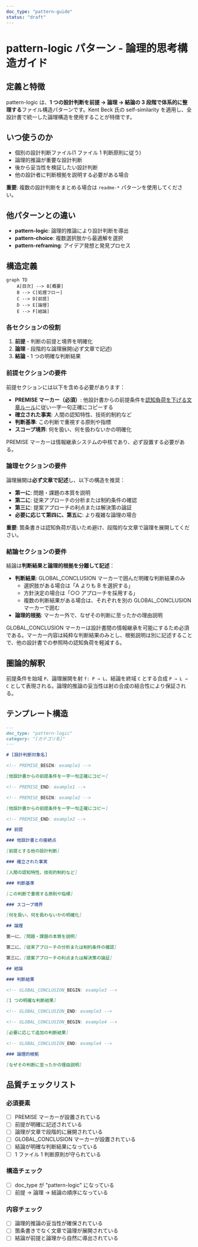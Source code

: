 ```yaml
---
doc_type: "pattern-guide"
status: "draft"
---
```


# pattern-logic パターン - 論理的思考構造ガイド

## 定義と特徴

pattern-logic は、**1 つの設計判断を前提 → 論理 → 結論の 3 段階で体系的に整理する**ファイル構造パターンです。Kent Beck 氏の self-similarity を適用し、全設計書で統一した論理構造を使用することが特徴です。

## いつ使うのか

- 個別の設計判断ファイル(1 ファイル 1 判断原則に従う)
- 論理的推論が重要な設計判断
- 後から妥当性を検証したい設計判断
- 他の設計者に判断根拠を説明する必要がある場合

**重要**: 複数の設計判断をまとめる場合は `readme-*` パターンを使用してください。

## 他パターンとの違い

- **pattern-logic**: 論理的推論により設計判断を導出
- **pattern-choice**: 複数選択肢から最適解を選択
- **pattern-reframing**: アイデア発想と発見プロセス

## 構造定義

```mermaid
graph TD
    A[目次] --> B[概要]
    B --> C[処理フロー]
    C --> D[前提]
    D --> E[論理]
    E --> F[結論]
```

### 各セクションの役割

1. **前提** - 判断の前提と境界を明確化
2. **論理** - 段階的な論理展開(必ず文章で記述)
3. **結論** - 1 つの明確な判断結果

### 前提セクションの要件

前提セクションには以下を含める必要があります：

- **PREMISE マーカー（必須）**: 他設計書からの前提条件を[認知負荷を下げる文章ルール](../00-documents/writing-rules.md)に従い一字一句正確にコピーする
- **確立された事実**: 人間の認知特性、技術的制約など
- **判断基準**: この判断で重視する原則や指標
- **スコープ境界**: 何を扱い、何を扱わないかの明確化

PREMISE マーカーは情報継承システムの中核であり、必ず設置する必要がある。

### 論理セクションの要件

論理展開は**必ず文章で記述**し、以下の構造を推奨：

- **第一に**: 問題・課題の本質を説明
- **第二に**: 従来アプローチの分析または制約条件の確認
- **第三に**: 提案アプローチの利点または解決策の論証
- **必要に応じて第四に、第五に**: より複雑な論理の場合

**重要**: 箇条書きは認知負荷が高いため避け、段階的な文章で論理を展開してください。

### 結論セクションの要件

結論は**判断結果と論理的根拠を分離して記述**：

- **判断結果**: GLOBAL_CONCLUSION マーカーで囲んだ明確な判断結果のみ
  - 選択肢がある場合は「A よりも B を選択する」
  - 方針決定の場合は「○○ アプローチを採用する」
  - 複数の判断結果がある場合は、それぞれを別の GLOBAL_CONCLUSION マーカーで囲む
- **論理的根拠**: マーカー外で、なぜその判断に至ったかの理由説明

GLOBAL_CONCLUSION マーカーは設計書間の情報継承を可能にするため必須である。マーカー内容は純粋な判断結果のみとし、根拠説明は別に記述することで、他の設計書での参照時の認知負荷を軽減する。

## 圏論的解釈

前提条件を始域 `P`、論理展開を射 `f: P → L`、結論を終域 `C` とする合成 `P → L → C` として表現される。論理的推論の妥当性は射の合成の結合性により保証される。

## テンプレート構造

```markdown
---
doc_type: "pattern-logic"
category: "[カテゴリ名]"
---

# [設計判断対象名]

<!-- PREMISE_BEGIN: example1 -->

[他設計書からの前提条件を一字一句正確にコピー]

<!-- PREMISE_END: example1 -->

<!-- PREMISE_BEGIN: example2 -->

[他設計書からの前提条件を一字一句正確にコピー]

<!-- PREMISE_END: example2 -->

## 前提

### 他設計書との接続点

[前提とする他の設計判断]

### 確立された事実

[人間の認知特性、技術的制約など]

### 判断基準

[この判断で重視する原則や指標]

### スコープ境界

[何を扱い、何を扱わないかの明確化]

## 論理

第一に、[問題・課題の本質を説明]

第二に、[従来アプローチの分析または制約条件の確認]

第三に、[提案アプローチの利点または解決策の論証]

## 結論

### 判断結果

<!-- GLOBAL_CONCLUSION_BEGIN: example3 -->

[1 つの明確な判断結果]

<!-- GLOBAL_CONCLUSION_END: example3 -->

<!-- GLOBAL_CONCLUSION_BEGIN: example4 -->

[必要に応じて追加の判断結果]

<!-- GLOBAL_CONCLUSION_END: example4 -->

### 論理的根拠

[なぜその判断に至ったかの理由説明]
```

## 品質チェックリスト

### 必須要素

- [ ] PREMISE マーカーが設置されている
- [ ] 前提が明確に記述されている
- [ ] 論理が文章で段階的に展開されている
- [ ] GLOBAL_CONCLUSION マーカーが設置されている
- [ ] 結論が明確な判断結果になっている
- [ ] 1 ファイル 1 判断原則が守られている

### 構造チェック

- [ ] doc_type が "pattern-logic" になっている
- [ ] 前提 → 論理 → 結論の順序になっている

### 内容チェック

- [ ] 論理的推論の妥当性が確保されている
- [ ] 箇条書きでなく文章で論理が展開されている
- [ ] 結論が前提と論理から自然に導出されている
